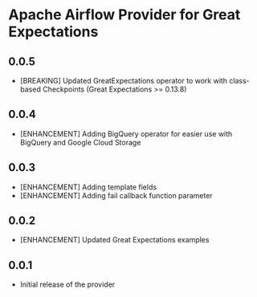 # Apache Airflow Provider for Great Expectations

## 0.0.5
* [BREAKING] Updated GreatExpectations operator to work with class-based Checkpoints (Great Expectations >= 0.13.8)  

## 0.0.4
* [ENHANCEMENT] Adding BigQuery operator for easier use with BigQuery and Google Cloud Storage

## 0.0.3
* [ENHANCEMENT] Adding template fields
* [ENHANCEMENT] Adding fail callback function parameter

## 0.0.2
* [ENHANCEMENT] Updated Great Expectations examples

## 0.0.1
* Initial release of the provider
